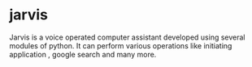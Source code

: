 # jarvis
Jarvis is a voice operated computer assistant developed using several modules of python. It can perform various operations like initiating application , google search and many more.
